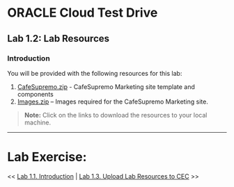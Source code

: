 # ORACLE Cloud Test Drive #

## Lab 1.2: Lab Resources ##

### Introduction ###

You will be provided with the following resources for this lab: 

1. [CafeSupremo.zip](resources/CafeSupremo.zip) - CafeSupremo Marketing site template and components 
2. [Images.zip](resources/Images.zip) – Images required for the CafeSupremo Marketing site.

>**Note:** Click on the links to download the resources to your local machine.
---
# Lab Exercise: #
<< [Lab 1.1. Introduction](101-CecsLab.md) | [Lab 1.3. Upload Lab Resources to CEC](103-CecsLab.md) >>
 
